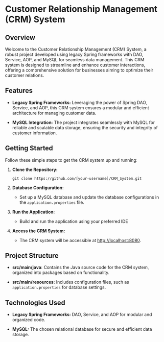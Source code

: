 # Customer Relationship Management (CRM) System

## Overview

Welcome to the Customer Relationship Management (CRM) System, a robust project developed using legacy Spring frameworks with DAO, Service, AOP, and MySQL for seamless data management. This CRM system is designed to streamline and enhance customer interactions, offering a comprehensive solution for businesses aiming to optimize their customer relations.

## Features

- **Legacy Spring Frameworks:** Leveraging the power of Spring DAO, Service, and AOP, this CRM system ensures a modular and efficient architecture for managing customer data.

- **MySQL Integration:** The project integrates seamlessly with MySQL for reliable and scalable data storage, ensuring the security and integrity of customer information.

## Getting Started

Follow these simple steps to get the CRM system up and running:

1. **Clone the Repository:**
   ```
   git clone https://github.com/[your-username]/CRM_System.git
   ```

2. **Database Configuration:**
   - Set up a MySQL database and update the database configurations in the `application.properties` file.

3. **Run the Application:**
   - Build and run the application using your preferred IDE

4. **Access the CRM System:**
   - The CRM system will be accessible at [http://localhost:8080](http://localhost:8080).

## Project Structure

- **src/main/java:** Contains the Java source code for the CRM system, organized into packages based on functionality.

- **src/main/resources:** Includes configuration files, such as `application.properties` for database settings.

## Technologies Used

- **Legacy Spring Frameworks:** DAO, Service, and AOP for modular and organized code.

- **MySQL:** The chosen relational database for secure and efficient data storage.
